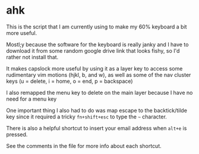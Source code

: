# ahk

This is the script that I am currently using to make my 60% keyboard a bit more useful.

Mostl;y because the software for the keyboard is really janky and I have to download it from some random google drive link that looks fishy, so I'd rather not install that.

It makes capslock more useful by using it as a layer key to access some rudimentary vim motions (hjkl, b, and w), as well as some of the nav cluster keys (u = delete, i = home, o = end, p = backspace)

I also remapped the menu key to delete on the main layer because I have no need for a menu key

One important thing I also had to do was map escape to the backtick/tilde key since it required a tricky ``fn+shift+esc`` to type the ``~`` character.

There is also a helpful shortcut to insert your email address when ``alt+e`` is pressed.

See the comments in the file for more info about each shortcut.
